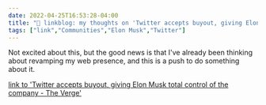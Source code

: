 ```yaml
---
date: 2022-04-25T16:53:28-04:00
title: "🔗 linkblog: my thoughts on 'Twitter accepts buyout, giving Elon Musk total control of the company - The Verge'"
tags: ["link","Communities","Elon Musk","Twitter"]
---
```

Not excited about this, but the good news is that I've already been thinking about revamping my web presence, and this is a push to do something about it.
 
[link to 'Twitter accepts buyout, giving Elon Musk total control of the company - The Verge'](https://www.theverge.com/2022/4/25/23028323/elon-musk-twitter-offer-buyout-hostile-takeover-ownership)
